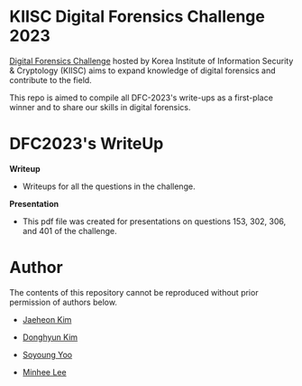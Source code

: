 # KIISC Digital Forensics Challenge 2023
[Digital Forensics Challenge](https://dfchallenge.org/) hosted by Korea Institute of Information Security & Cryptology (KIISC) aims to expand knowledge of digital forensics and contribute to the field.

This repo is aimed to compile all DFC-2023's write-ups as a first-place winner and to share our skills in digital forensics.

# DFC2023's WriteUp
**Writeup**
- Writeups for all the questions in the challenge.

**Presentation**
- This pdf file was created for presentations on questions 153, 302, 306, and 401 of the challenge.

# Author
The contents of this repository cannot be reproduced without prior permission of authors below.
- [Jaeheon Kim](https://www.linkedin.com/in/%EC%9E%AC%ED%97%8C-%EA%B9%80-a74570215?originalSubdomain=kr)

- [Donghyun Kim](https://www.linkedin.com/in/donghyun-kim-80b637201/)


- [Soyoung Yoo](https://github.com/wka99)

- [Minhee Lee](https://twitter.com/darb0ng)

